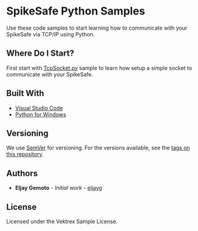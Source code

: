 # SpikeSafe Python Samples

Use these code samples to start learning how to communicate with your SpikeSafe via TCP/IP using Python.

## Where Do I Start?

First start with [TcpSocket.py](https://github.com/eljayg/SpikeSafePythonSamples/blob/master/TcpSocket.py) sample to learn how setup a simple socket to communicate with your SpikeSafe.

## Built With

* [Visual Studio Code](https://code.visualstudio.com/)
* [Python for Windows](https://www.python.org/downloads/windows/)

## Versioning

We use [SemVer](http://semver.org/) for versioning. For the versions available, see the [tags on this repository](https://github.com/your/project/tags). 

## Authors

* **Eljay Gemoto** - *Initial work* - [eljayg](https://github.com/eljayg)

## License

Licensed under the Vektrex Sample License.